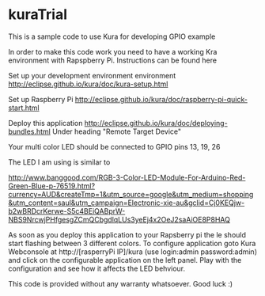 # kuraTrial

This is a sample code to use Kura for developing GPIO example

In order to make this code work you need to have a working Kra environment with Rapspberry Pi. Instructions can be found here

Set up your development environment environment
http://eclipse.github.io/kura/doc/kura-setup.html

Set up Raspberry Pi
http://eclipse.github.io/kura/doc/raspberry-pi-quick-start.html

Deploy this application
http://eclipse.github.io/kura/doc/deploying-bundles.html Under heading "Remote Target Device"

Your multi color LED should be connected to GPIO pins 13, 19, 26

The LED I am using is similar to 

http://www.banggood.com/RGB-3-Color-LED-Module-For-Arduino-Red-Green-Blue-p-76519.html?currency=AUD&createTmp=1&utm_source=google&utm_medium=shopping&utm_content=saul&utm_campaign=Electronic-xie-au&gclid=Cj0KEQjw-b2wBRDcrKerwe-S5c4BEiQABprW-NBS9NrcwjPHfgesgZCmQCbgdlqLUs3yeEj4x2OeJ2saAiOE8P8HAQ

As soon as you deploy this application to your Rapsberry pi the le should start flashing between 3 different colors. To configure application goto Kura Webconsole at http://[rasperryPi IP]/kura (use login:admin password:admin) and click on the configurable application on the left panel. Play with the configuration and see how it affects the LED behviour.

This code is provided without any warranty whatsoever. Good luck :)
